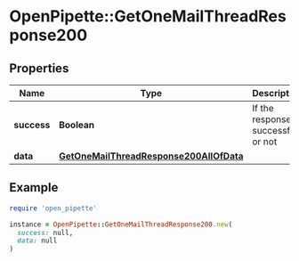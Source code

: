 # OpenPipette::GetOneMailThreadResponse200

## Properties

| Name | Type | Description | Notes |
| ---- | ---- | ----------- | ----- |
| **success** | **Boolean** | If the response is successful or not | [optional] |
| **data** | [**GetOneMailThreadResponse200AllOfData**](GetOneMailThreadResponse200AllOfData.md) |  | [optional] |

## Example

```ruby
require 'open_pipette'

instance = OpenPipette::GetOneMailThreadResponse200.new(
  success: null,
  data: null
)
```

